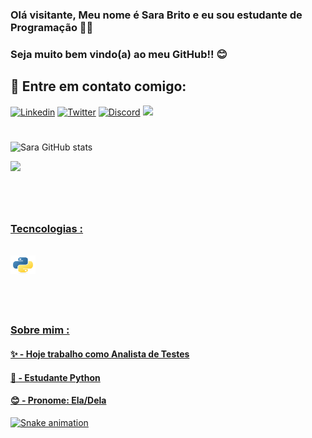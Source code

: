 ### Olá visitante, Meu nome é Sara Brito e eu sou estudante de Programação 🙋‍♀️
### Seja muito bem vindo(a) ao meu GitHub!! 😊 

## 📲 Entre em contato comigo:

[![Linkedin](https://img.shields.io/badge/LinkedIn-0077B5?style=for-the-badge&logo=linkedin&logoColor=white)](https://www.linkedin.com/in/sara-brito-0b4296195/)
[![Twitter](https://img.shields.io/badge/Twitter-1DA1F2?style=for-the-badge&logo=twitter&logoColor=white)](https://twitter.com/Developii)
[![Discord](https://img.shields.io/badge/Discord-7289DA?style=for-the-badge&logo=discord&logoColor=white)](https://discord.com/channels/@Saah.Brito#7719)
<a href = "mailto:sara.iabrito@gmail.com"><img src="https://img.shields.io/badge/-Gmail-%23333?style=for-the-badge&logo=gmail&logoColor=white" target="_blank"></a>
#

![Sara GitHub stats](https://github-readme-stats.vercel.app/api?username=SaraBrito-developer&show_icons=true&theme=radical)

<div>
  <a href="https://github.com/SaraBrito-developer">
  <img height="180em" src="https://github-readme-stats.vercel.app/api/top-langs/?username=SaraBrito-developer&layout=compact&langs_count=7&theme=radical"/>
  
#
</div></br>

### Tecncologias :

<div style="display: inline_block"><br>
  <img align="center" alt="Sara-Python" height="30" width="40" src="https://raw.githubusercontent.com/devicons/devicon/master/icons/python/python-original.svg">

#

</div></br>

### Sobre mim :



#### ✨ - Hoje trabalho como Analista de Testes 
#### 🖤 - Estudante Python 
#### 😊 - Pronome: Ela/Dela 

![Snake animation](https://github.com/SaraBrito-developer/SaraBrito-developer/blob/output/github-contribution-grid-snake.svg)
 
</div>
  


